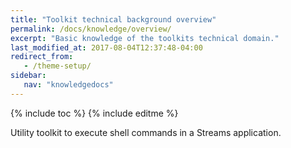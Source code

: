 ```yaml
---
title: "Toolkit technical background overview"
permalink: /docs/knowledge/overview/
excerpt: "Basic knowledge of the toolkits technical domain."
last_modified_at: 2017-08-04T12:37:48-04:00
redirect_from:
   - /theme-setup/
sidebar:
   nav: "knowledgedocs"
---
```

{% include toc %}
{% include editme %}


Utility toolkit to execute shell commands in a Streams application.
